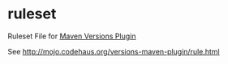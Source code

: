 ruleset
=======

Ruleset File for  [Maven Versions Plugin](http://mojo.codehaus.org/versions-maven-plugin/")

See http://mojo.codehaus.org/versions-maven-plugin/rule.html
